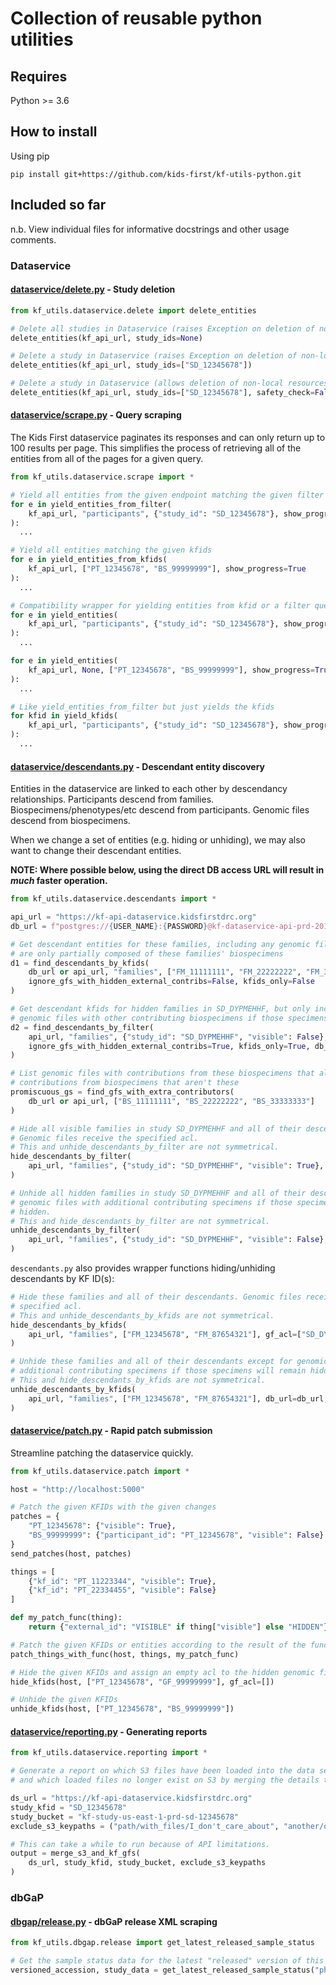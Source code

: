 # Collection of reusable python utilities

## Requires

Python >= 3.6

## How to install

Using pip

`pip install git+https://github.com/kids-first/kf-utils-python.git`

## Included so far

n.b. View individual files for informative docstrings and other usage comments.

### Dataservice

#### [dataservice/delete.py](kf_utils/dataservice/delete.py) - Study deletion

```Python
from kf_utils.dataservice.delete import delete_entities
```

```Python
# Delete all studies in Dataservice (raises Exception on deletion of non-local resources)
delete_entities(kf_api_url, study_ids=None)
```

```Python
# Delete a study in Dataservice (raises Exception on deletion of non-local resources)
delete_entities(kf_api_url, study_ids=["SD_12345678"])
```

```Python
# Delete a study in Dataservice (allows deletion of non-local resources)
delete_entities(kf_api_url, study_ids=["SD_12345678"], safety_check=False)
```

#### [dataservice/scrape.py](kf_utils/dataservice/scrape.py) - Query scraping

The Kids First dataservice paginates its responses and can only return up
to 100 results per page. This simplifies the process of retrieving all
of the entities from all of the pages for a given query.

```Python
from kf_utils.dataservice.scrape import *
```

```Python
# Yield all entities from the given endpoint matching the given filter query
for e in yield_entities_from_filter(
    kf_api_url, "participants", {"study_id": "SD_12345678"}, show_progress=True
):
  ...
```

```Python
# Yield all entities matching the given kfids
for e in yield_entities_from_kfids(
    kf_api_url, ["PT_12345678", "BS_99999999"], show_progress=True
):
  ...
```

```Python
# Compatibility wrapper for yielding entities from kfid or a filter query
for e in yield_entities(
    kf_api_url, "participants", {"study_id": "SD_12345678"}, show_progress=True
):
  ...

for e in yield_entities(
    kf_api_url, None, ["PT_12345678", "BS_99999999"], show_progress=True
):
  ...
```

```Python
# Like yield_entities_from_filter but just yields the kfids
for kfid in yield_kfids(
    kf_api_url, "participants", {"study_id": "SD_12345678"}, show_progress=True
):
  ...
```

#### [dataservice/descendants.py](kf_utils/dataservice/descendants.py) - Descendant entity discovery

Entities in the dataservice are linked to each other by descendancy
relationships. Participants descend from families. Biospecimens/phenotypes/etc
descend from participants. Genomic files descend from biospecimens.

When we change a set of entities (e.g. hiding or unhiding), we may also want to
change their descendant entities.

**NOTE: Where possible below, using the direct DB access URL will result in _much_ faster operation.**

```Python
from kf_utils.dataservice.descendants import *
```

```Python
api_url = "https://kf-api-dataservice.kidsfirstdrc.org"
db_url = f"postgres://{USER_NAME}:{PASSWORD}@kf-dataservice-api-prd-2019-9-11.c3siovbugjym.us-east-1.rds.amazonaws.com:5432/kfpostgresprd"

# Get descendant entities for these families, including any genomic files that
# are only partially composed of these families' biospecimens
d1 = find_descendants_by_kfids(
    db_url or api_url, "families", ["FM_11111111", "FM_22222222", "FM_33333333"],
    ignore_gfs_with_hidden_external_contribs=False, kfids_only=False
)
```

```Python
# Get descendant kfids for hidden families in SD_DYPMEHHF, but only include
# genomic files with other contributing biospecimens if those specimens are visible
d2 = find_descendants_by_filter(
    api_url, "families", {"study_id": "SD_DYPMEHHF", "visible": False},
    ignore_gfs_with_hidden_external_contribs=True, kfids_only=True, db_url=db_url
)
```

```Python
# List genomic files with contributions from these biospecimens that also have
# contributions from biospecimens that aren't these
promiscuous_gs = find_gfs_with_extra_contributors(
    db_url or api_url, ["BS_11111111", "BS_22222222", "BS_33333333"]
)
```

```Python
# Hide all visible families in study SD_DYPMEHHF and all of their descendants.
# Genomic files receive the specified acl.
# This and unhide_descendants_by_filter are not symmetrical.
hide_descendants_by_filter(
    api_url, "families", {"study_id": "SD_DYPMEHHF", "visible": True}, gf_acl=["SD_DYPMEHHF", "phs001436.c999"], db_url=db_url, dry_run=False
)
```

```Python
# Unhide all hidden families in study SD_DYPMEHHF and all of their descendants except for
# genomic files with additional contributing specimens if those specimens will remain
# hidden.
# This and hide_descendants_by_filter are not symmetrical.
unhide_descendants_by_filter(
    api_url, "families", {"study_id": "SD_DYPMEHHF", "visible": False}, db_url=db_url, dry_run=False
)
```

`descendants.py` also provides wrapper functions hiding/unhiding descendants by KF ID(s):

```Python
# Hide these families and all of their descendants. Genomic files receive the
# specified acl.
# This and unhide_descendants_by_kfids are not symmetrical.
hide_descendants_by_kfids(
    api_url, "families", ["FM_12345678", "FM_87654321"], gf_acl=["SD_DYPMEHHF", "phs001436.c999"], db_url=db_url, dry_run=False
)
```

```Python
# Unhide these families and all of their descendants except for genomic files with
# additional contributing specimens if those specimens will remain hidden.
# This and hide_descendants_by_kfids are not symmetrical.
unhide_descendants_by_kfids(
    api_url, "families", ["FM_12345678", "FM_87654321"], db_url=db_url, dry_run=False
)
```

#### [dataservice/patch.py](kf_utils/dataservice/patch.py) - Rapid patch submission

Streamline patching the dataservice quickly.

```Python
from kf_utils.dataservice.patch import *
```

```Python
host = "http://localhost:5000"

# Patch the given KFIDs with the given changes
patches = {
    "PT_12345678": {"visible": True},
    "BS_99999999": {"participant_id": "PT_12345678", "visible": False}
}
send_patches(host, patches)
```

```Python
things = [
    {"kf_id": "PT_11223344", "visible": True},
    {"kf_id": "PT_22334455", "visible": False}
]

def my_patch_func(thing):
    return {"external_id": "VISIBLE" if thing["visible"] else "HIDDEN"}

# Patch the given KFIDs or entities according to the result of the function
patch_things_with_func(host, things, my_patch_func)
```

```Python
# Hide the given KFIDs and assign an empty acl to the hidden genomic file
hide_kfids(host, ["PT_12345678", "GF_99999999"], gf_acl=[])
```

```Python
# Unhide the given KFIDs
unhide_kfids(host, ["PT_12345678", "BS_99999999"])
```

#### [dataservice/reporting.py](kf_utils/dataservice/reporting.py) - Generating reports

```Python
from kf_utils.dataservice.reporting import *
```

```Python
# Generate a report on which S3 files have been loaded into the data service
# and which loaded files no longer exist on S3 by merging the details together.

ds_url = "https://kf-api-dataservice.kidsfirstdrc.org"
study_kfid = "SD_12345678"
study_bucket = "kf-study-us-east-1-prd-sd-12345678"
exclude_s3_keypaths = ("path/with_files/I_don't_care_about", "another/one")

# This can take a while to run because of API limitations.
output = merge_s3_and_kf_gfs(
    ds_url, study_kfid, study_bucket, exclude_s3_keypaths
)
```

### dbGaP

#### [dbgap/release.py](kf_utils/dbgap/release.py) - dbGaP release XML scraping

```Python
from kf_utils.dbgap.release import get_latest_released_sample_status
```

```Python
# Get the sample status data for the latest "released" version of this study
versioned_accession, study_data = get_latest_released_sample_status("phs001138")
```
